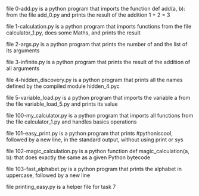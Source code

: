 file 0-add.py is a python program that imports the function def add(a, b): from the file add_0.py and prints the result of the addition 1 + 2 = 3

file 1-calculation.py is a python program that imports functions from the file calculator_1.py, does some Maths, and prints the result

file 2-args.py is a python program that prints the number of and the list of its arguments

file 3-infinite.py is a python program that prints the result of the addition of all arguments

file 4-hidden_discovery.py is a python program that prints all the names defined by the compiled module hidden_4.pyc

file 5-variable_load.py is a python program that imports the variable a from the file variable_load_5.py and prints its value

file 100-my_calculator.py is a python program that imports all functions from the file calculator_1.py and handles basics operations

file 101-easy_print.py is a python program that prints #pythoniscool, followed by a new line, in the standard output, without using print or sys

file 102-magic_calculation.py is a python function def magic_calculation(a, b): that does exactly the same as a given Python bytecode

file 103-fast_alphabet.py is a python program that prints the alphabet in uppercase, followed by a new line

file printing_easy.py is a helper file for task 7
